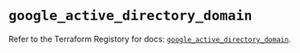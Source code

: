 # `google_active_directory_domain`

Refer to the Terraform Registory for docs: [`google_active_directory_domain`](https://registry.terraform.io/providers/hashicorp/google/4.79.0/docs/resources/active_directory_domain).
